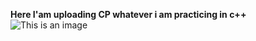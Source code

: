 **Here I'am uploading CP whatever i am practicing in c++**
![This is an image]([https://myoctocat.com/assets/images/base-octocat.svg](https://csharpcorner-mindcrackerinc.netdna-ssl.com/article/what-is-competitive-programming-and-why-it-is-importantcontests/Images/Top-10-Programming-Languages-to-Watch-Out-in-2019.png))
